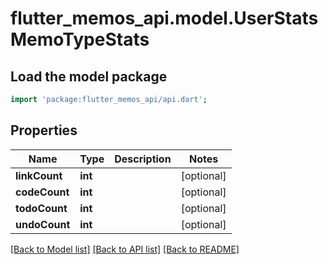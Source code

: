# flutter_memos_api.model.UserStatsMemoTypeStats

## Load the model package
```dart
import 'package:flutter_memos_api/api.dart';
```

## Properties
Name | Type | Description | Notes
------------ | ------------- | ------------- | -------------
**linkCount** | **int** |  | [optional] 
**codeCount** | **int** |  | [optional] 
**todoCount** | **int** |  | [optional] 
**undoCount** | **int** |  | [optional] 

[[Back to Model list]](../README.md#documentation-for-models) [[Back to API list]](../README.md#documentation-for-api-endpoints) [[Back to README]](../README.md)


